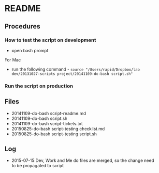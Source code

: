 README
======

Procedures
----------

### How to test the script on development

* open bash prompt

For Mac

* run the following command - `source "/Users/rapid/Dropbox/lab dev/20131027-scripts project/20141109-do-bash script.sh"`

### Run the script on production

Files
-----

- 20141109-do-bash script-readme.md
- 20141109-do-bash script.sh
- 20141109-do-bash script-tickets.txt
- 20150825-do-bash script-testing checklist.md
- 20150825-do-bash script-testing script.sh


Log
---

* 2015-07-15 Dev, Work and Me do files are merged, so the change need to be propagated to script